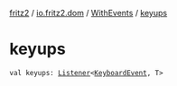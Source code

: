 [fritz2](../../index.md) / [io.fritz2.dom](../index.md) / [WithEvents](index.md) / [keyups](./keyups.md)

# keyups

`val keyups: `[`Listener`](../-listener/index.md)`<`[`KeyboardEvent`](https://kotlinlang.org/api/latest/jvm/stdlib/org.w3c.dom.events/-keyboard-event/index.html)`, T>`